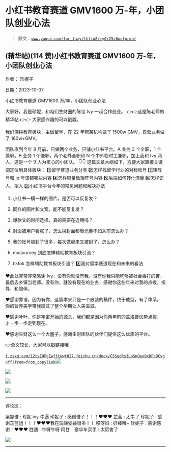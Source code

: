 # 小红书教育赛道 GMV1600 万-年，小团队创业心法

> 原文：[`www.yuque.com/for_lazy/thfiu8/iy0r25z6polprwuf`](https://www.yuque.com/for_lazy/thfiu8/iy0r25z6polprwuf)

## (精华帖)(114 赞)小红书教育赛道 GMV1600 万-年，小团队创业心法

作者： 珍妮子

日期：2023-10-07

小红书教育赛道 GMV1600 万/年，小团队创业心法

大家好，我是珍妮，和咱们生财圈的陈铭 Ivy 一起合作创业。
👉👉这是陈老师的精华帖
👉👉
大家感兴趣的可以戳戳。

我们深耕教育板块，主做留学，在 22 年帮某机构做了 1500w GMV，自营业务做了 160w+GMV。

团队直到今年 8 月前，只做两个业务，只铺小红书平台。A 业务 3 个全职，1 个兼职。B 业务 1 个兼职，两个老外全职和 N 个中外临时工兼职，加上我和 Ivy 两人，这是一个 9 人为核心的小团队。
👇👇
这篇文章大纲如下，方便大家直接关键词定位到具体版块：
1️⃣留学赛道业务分类
2️⃣怎样找留学行业的对标账号
3️⃣矩阵号和 ip 号该铺哪些内容
4️⃣怎样铺量做矩阵号内容
5️⃣后端如何转化流量
6️⃣怎样识人，招人
7️⃣小红书平台今年的常见问题和解决办法

1.  小红书一模一样的图片，是否可以反复发？

2.  同样的图片和文案，能不能反复发？

3.  爆款文的时间选择，真的需要在近期吗？

4.  封面被用户看腻了，怎么换封面都曝光量不如从前怎么办？

5.  我的账号被封了很多，每次做起来又被封了，怎么办？

6.  midjourney 到底怎样辅助教育板块引流？

7.  tiktok 怎样辅助教育板块引流？
    8️⃣我对留学赛道现在和未来的看法

❤️此处非常非常感谢 Ivy，没有你就没有我，没有你我只能吃够被社会毒打的苦，最后去乡镇当老师。没有你，就没有现在的业务，感谢你这些年来对我的点拨，指导，和陪伴。

❤️感谢靠谱，因为有你，这篇本来只是一个散装的稿件，终于成型，有了体系。你的营养美学带我度过了整个孕期让人美滋滋。

❤️感谢叶叶，你是宇宙开始的源头，我们都是因为你两年前的盖洛普优势点拨，才一步一步走到现在。

❤️感谢生财这么一个大圈子，感谢生财团队的伙伴们提供这么优质的平台。

👉全文较长，大家可以戳链接哦

[`t.zsxq.com/12tvEOFgZ`](https://t.zsxq.com/12tvEOFgZ)[`wfftwwt027.feishu.cn/docx/C5SedRs3LoSnOex9xDFc9Cvgnff?from=from_copylink`](https://wfftwwt027.feishu.cn/docx/C5SedRs3LoSnOex9xDFc9Cvgnff?from=from_copylink)![](img/d22d22ead6add4e32b35230ebce8d7f3.png)

![](img/edf6df76ad914d4cfb6a261d7dab26fa.png)

![](img/f0eef8a8457c2b5ae5eeac3770b2b948.png)

![](img/67e7eb8376aa0bb248f078a98619dd20.png)

* * *

评论区：

梁靠谱 : 珍妮 ivy 牛逼
珍妮子 : 感谢谱子！！！❤️❤️❤️
芷蓝 : 太牛了
珍妮子 : 感谢芷蓝姐！！！❤️❤️❤️我在玩赚受益很多！！
哎呀妈 : 好棒哦~
珍妮子 : 感谢感谢！❤️❤️❤️
胜遇 : 牛呀牛呀
阿甘｜豪华车买手 : 太厉害了

![](img/1c37d505930596d12a88ab23e11aa07a.png)

* * *